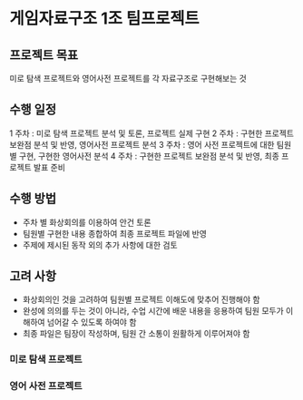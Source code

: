 # 게임자료구조 1조 팀프로젝트

## 프로젝트 목표
미로 탐색 프로젝트와 영어사전 프로젝트를 각 자료구조로 구현해보는 것

## 수행 일정
1 주차 : 미로 탐색 프로젝트 분석 및 토론, 프로젝트 실제 구현
2 주차 : 구현한 프로젝트 보완점 분석 및 반영, 영어사전 프로젝트 분석
3 주차 : 영어 사전 프로젝트에 대한 팀원별 구현, 구현한 영어사전 분석
4 주차 : 구현한 프로젝트 보완점 분석 및 반영, 최종 프로젝트 발표 준비

## 수행 방법
- 주차 별 화상회의를 이용하여 안건 토론
- 팀원별 구현한 내용 종합하여 최종 프로젝트 파일에 반영
- 주제에 제시된 동작 외의 추가 사항에 대한 검토

## 고려 사항
- 화상회의인 것을 고려하여 팀원별 프로젝트 이해도에 맞추어 진행해야 함
- 완성에 의의를 두는 것이 아니라, 수업 시간에 배운 내용을 응용하여 팀원 모두가 이해하여 넘어갈 수 있도록 하여야 함
- 최종 파일은 팀장이 작성하며, 팀원 간 소통이 원활하게 이루어져야 함

### 미로 탐색 프로젝트


### 영어 사전 프로젝트
